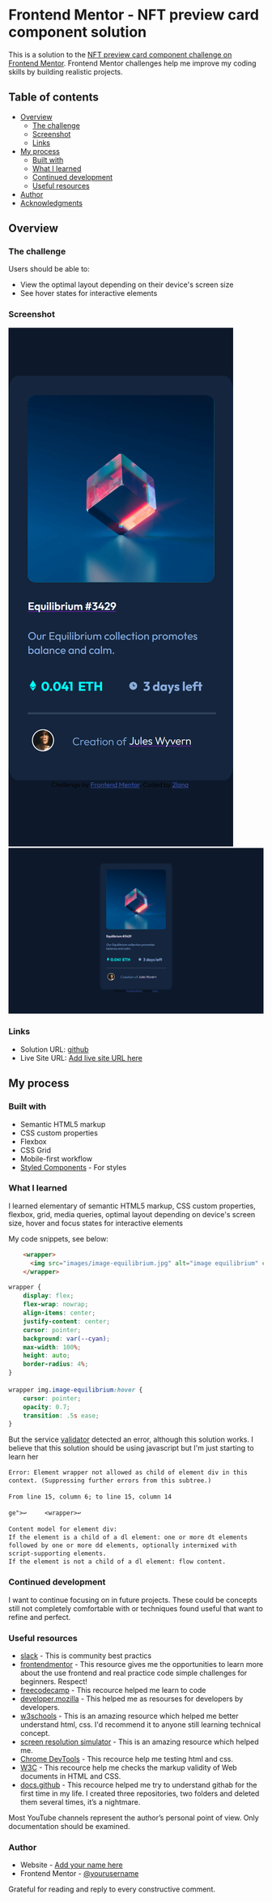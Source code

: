 # Frontend Mentor - NFT preview card component solution

This is a solution to the [NFT preview card component challenge on Frontend Mentor](https://www.frontendmentor.io/challenges/nft-preview-card-component-SbdUL_w0U). Frontend Mentor challenges help me improve my coding skills by building realistic projects. 

## Table of contents

- [Overview](#overview)
  - [The challenge](#the-challenge)
  - [Screenshot](#screenshot)
  - [Links](#links)
- [My process](#my-process)
  - [Built with](#built-with)
  - [What I learned](#what-i-learned)
  - [Continued development](#continued-development)
  - [Useful resources](#useful-resources)
- [Author](#author)
- [Acknowledgments](#acknowledgments)


## Overview

### The challenge

Users should be able to:

- View the optimal layout depending on their device's screen size
- See hover states for interactive elements

### Screenshot

![](nft-screenshot-mob.png)
![](nft-screenshot-desk.png)


### Links

- Solution URL: [github](https://github.com/2lana/nft-preview-card-component)
- Live Site URL: [Add live site URL here](https://your-live-site-url.com)

## My process

### Built with

- Semantic HTML5 markup
- CSS custom properties
- Flexbox
- CSS Grid
- Mobile-first workflow
- [Styled Components](https://styled-components.com/) - For styles

### What I learned

I learned elementary of semantic HTML5 markup, CSS custom properties, flexbox, grid, media queries, optimal layout depending on device's screen size, hover and focus states for interactive elements

My code snippets, see below:

```html
    <wrapper>
      <img src="images/image-equilibrium.jpg" alt="image equilibrium" class="image-equilibrium">
    </wrapper>
```
```css
wrapper {
    display: flex;
    flex-wrap: nowrap;
    align-items: center;
    justify-content: center;
    cursor: pointer; 
    background: var(--cyan);
    max-width: 100%;
    height: auto;
    border-radius: 4%;
}

wrapper img.image-equilibrium:hover {
    cursor: pointer; 
    opacity: 0.7;
    transition: .5s ease;        
}
```

But the service [validator](https://validator.w3.org/) detected an error, although this solution works. I believe that this solution should be using javascript but I'm just starting to learn her

```
Error: Element wrapper not allowed as child of element div in this context. (Suppressing further errors from this subtree.)

From line 15, column 6; to line 15, column 14

ge">↩     <wrapper>↩     

Content model for element div:
If the element is a child of a dl element: one or more dt elements followed by one or more dd elements, optionally intermixed with script-supporting elements.
If the element is not a child of a dl element: flow content.

```


### Continued development

I want to continue focusing on in future projects. These could be concepts still not completely comfortable with or techniques  found useful that  want to refine and perfect.


### Useful resources

- [slack](https://app.slack.com/) - This is community best practics
- [frontendmentor](https://www.frontendmentor.io/) - This resource gives me the opportunities to learn more about the use frontend and real practice code simple challenges for beginners. Respect!
- [freecodecamp](https://www.freecodecamp.org/) - This recource helped me learn to code
- [developer.mozilla](https://developer.mozilla.org) - This helped me as resourses for developers by developers.
- [w3schools](https://www.w3schools.com/) - This is an amazing resource which helped me better understand html, css. I'd recommend it to anyone still learning technical concept.
- [screen resolution simulator](https://searchenginereports.net/screen-resolution-simulator) - This is an amazing resource which helped me. 
- [Chrome DevTools](https://developer.chrome.com/docs/devtools/console/) - This recource help me testing html and css.
- [W3C](https://validator.w3.org/) - This recource help me checks the markup validity of Web documents in HTML and CSS.
- [docs.github](https://docs.github.com/en/get-started) - This recource helped me try to understand githab for the first time in my life. I created three repositories, two folders and deleted them several times, it’s a nightmare.

Most YouTube channels represent the author’s personal point of view. Only documentation should be examined.

### Author

- Website - [Add your name here](https://www.your-site.com)
- Frontend Mentor - [@yourusername](https://www.frontendmentor.io/profile/2lana)


Grateful for reading and reply to every constructive comment.
